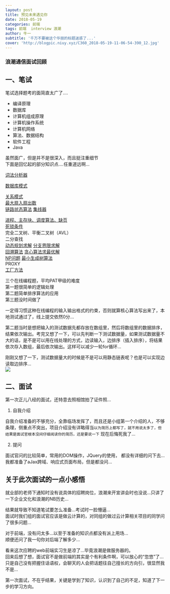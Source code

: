 ```yaml
---
layout: post
title: 预见未来遇见你
date: 2018-05-19
categories: 前端
tags: 前端  interview 浪潮 
author: 牛一 
subtitle: '千万不要被这个华丽的标题迷惑了...'
cover: 'http://blogpic.niuy.xyz/C360_2018-05-19-11-06-54-390_12.jpg'
---  
```



 
### 浪潮通信面试回顾  



## 一、笔试  

笔试选择题考的面简直太广了.... 

* 编译原理 
* 数据库  
* 计算机组成原理  
* 计算机操作系统  
* 计算机网络
* 算法、数据结构  
* 软件工程  
* Java  

虽然面广，但是并不是很深入，而且挺注重细节  
下面是回忆起的部分知识点....任重道远啊...  


[词法分析器](https://www.cnblogs.com/zyrblog/p/6885922.html)  

[数据库模式](https://baike.baidu.com/item/%E6%95%B0%E6%8D%AE%E5%BA%93%E4%B8%89%E7%BA%A7%E6%A8%A1%E5%BC%8F/8143441?fr=aladdin)  

[关系模式](https://blog.csdn.net/zhq88/article/details/52701113)    
[最大扇入扇出数](https://blog.csdn.net/Y673582465/article/details/73835869)  
[链路状态算法](https://blog.csdn.net/nineteen_/article/details/50347549)
[集线器](https://baike.baidu.com/item/%E9%9B%86%E7%BA%BF%E5%99%A8/214614)  

[进程、主存块、调度算法、缺页](https://blog.csdn.net/zhangleilei4869/article/details/24311501)  
[死锁条件](https://blog.csdn.net/jyy305/article/details/70077042)  
完全二叉树、平衡二叉树（AVL）  
二分查找  
[动态规划求解](https://blog.csdn.net/baidu_28312631/article/details/47418773)
[分支界限求解](https://blog.csdn.net/liufeng_king/article/details/8900872)  
[回溯算法](https://blog.csdn.net/qq_32400847/article/details/51474105) 
[贪心算法求最优解](https://blog.csdn.net/qq_32400847/article/details/51336300)  
[NP问题](https://blog.csdn.net/databatman/article/details/49304295) 
[最小生成树算法](https://blog.csdn.net/gettogetto/article/details/53216951)  
PROXY  
[工厂方法](https://www.jianshu.com/p/e55fbddc071c)  


三个在线编程题，平均PAT甲级的难度  
第一题很简单的逻辑处理  
第二题简单排序算法的应用  
第三题没时间做了  
  
一定得习惯这种在线编程的输入输出格式的约束，否则就算核心算法写出来了，本地测试通过了，线上提交依然0分...

第二题当时是想把输入的测试数据先都存放在数组里，然后将数组里的数据排序，结果依次输出。考完又想了一下，可以先判断一下测试数据量，如果测试数据量不大的话，是不是可以用在线处理的方式，边读输入，边排序（插入排序），将结果依次存入数组，最后依次输出。这样可以减少一轮for循环...
  
刚刚又想了一下，测试数据量大的时候是不是可以用静态链表呢？也是可以实现边读取边排序...    
![](http://blogpic.niuy.xyz/C360_2018-05-19-11-11-40-894.jpg)

## 二、面试  

第一次正儿八经的面试，还特意去照相馆拍了证件照... 
 1. 自我介绍  

自我介绍准备的不够充分，全靠临场发挥了，而且还是小组第一个介绍的人，不够条理，侧重点不突出，项目介绍没有详略得当`以为简历上都写了，就不用说太多了，但结果是面试官根本没间仔细阅读你的简历，还是要说一下` 现在后悔死我了...  

 2.  提问  

面试官问的比较简单，常用的DOM操作，JQuery的使用，
都没有详细的问下去...  
我都准备了aJax跨域、响应式页面布局，但是都没问...  
      
    
## 关于此次面试的一点小感悟  
就业部的老师下通知时没有说具体的招聘岗位，浪潮来开宣讲会时也没说...只讲了一下企业文化和浪潮的NB历史...  


结果就导致不知道笔试要怎么准备...考试时一脸懵逼...  
面试时我们组的面试官应该是做云计算的，对同组的做过云计算相关项目的同学问了很多问题...

对于前端，没有问太多...以至于准备的知识点都没有派上用场...  
顺便还问了我一句你对后端了解多少...  



看来这次应聘的web前端实习生是凉了...毕竟浪潮是做服务器的。  
回来后想了想，面试官不是做前端的其实是个有利条件啊，可以放心的“忽悠”了...  
只是自己没有把握住话语权，会聊天的人会把话题往自己擅长的方向引，很显然我不是...


第一次面试，不在乎结果，关键是学到了知识，认识到了自己的不足，知道了下一步的学习方向。 











